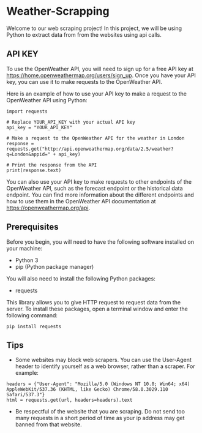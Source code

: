# Weather-Scrapping
Welcome to our web scraping project! In this project, we will be using Python to extract data from from the websites using api calls.

## API KEY
To use the OpenWeather API, you will need to sign up for a free API key at https://home.openweathermap.org/users/sign_up. Once you have your API key, you can use it to make requests to the OpenWeather API.

Here is an example of how to use your API key to make a request to the OpenWeather API using Python:
```
import requests

# Replace YOUR_API_KEY with your actual API key
api_key = "YOUR_API_KEY"

# Make a request to the OpenWeather API for the weather in London
response = requests.get("http://api.openweathermap.org/data/2.5/weather?q=London&appid=" + api_key)

# Print the response from the API
print(response.text)
```
You can also use your API key to make requests to other endpoints of the OpenWeather API, such as the forecast endpoint or the historical data endpoint. You can find more information about the different endpoints and how to use them in the OpenWeather API documentation at https://openweathermap.org/api.

## Prerequisites
Before you begin, you will need to have the following software installed on your machine:

- Python 3
- pip (Python package manager)  

You will also need to install the following Python packages:

- requests  

This library allows you to give HTTP request to request data from the server.
To install these packages, open a terminal window and enter the following command:  
```
pip install requests
```

## Tips

- Some websites may block web scrapers. You can use the User-Agent header to identify yourself as a web browser, rather than a scraper. For example:  

 ```
 headers = {"User-Agent": "Mozilla/5.0 (Windows NT 10.0; Win64; x64) AppleWebKit/537.36 (KHTML, like Gecko) Chrome/58.0.3029.110 Safari/537.3"}
 html = requests.get(url, headers=headers).text
 ```
- Be respectful of the website that you are scraping. Do not send too many requests in a short period of time as your ip address may get banned from that website.

